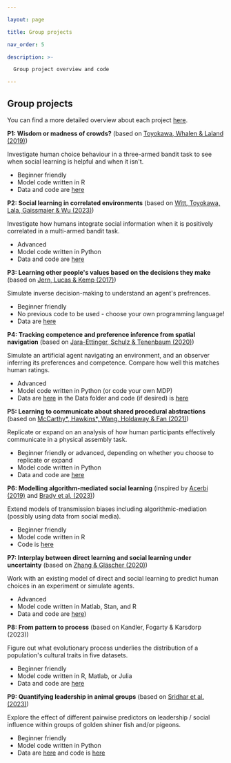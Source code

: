 ```yaml
---

layout: page

title: Group projects

nav_order: 5

description: >-

  Group project overview and code

---
```


  
  

## Group projects

You can find a more detailed overview about each project [here](https://docs.google.com/presentation/d/1y2qfXVWEgXsvuHgZ7YbZrdSH-nGg-fyhg13a6hatKks/edit?usp=sharing).  

**P1: Wisdom or madness of crowds?**
(based on [Toyokawa, Whalen & Laland (2019)](https://www.nature.com/articles/s41562-018-0518-x))

Investigate human choice behaviour in a three-armed bandit task to see when social learning is helpful and when it isn't.
- Beginner friendly
- Model code written in R
- Data and code are [here](https://github.com/WataruToyokawa/ToyokawaWhalenLaland2018)


**P2: Social learning in correlated environments**
(based on [Witt, Toyokawa, Lala, Gaissmaier & Wu (2023)](https://psyarxiv.com/c3fuq/))

Investigate how humans integrate social information when it is positively correlated in a multi-armed bandit task.
- Advanced
- Model code written in Python
- Data and code are [here](https://github.com/AlexandraWitt/socialGeneralization_COSMOS)


**P3: Learning other people's values based on the decisions they make**
(based on [Jern, Lucas & Kemp (2017)](https://www.sciencedirect.com/science/article/pii/S0010027717301798?via%3Dihub))

Simulate inverse decision-making to understand an agent's prefrences.
- Beginner friendly
- No previous code to be used - choose your own programming language!
- Data are [here](https://github.com/alanjern/preferencelearning)


**P4: Tracking competence and preference inference from spatial navigation**
(based on [Jara-Ettinger, Schulz & Tenenbaum (2020)](https://compdevlab.yale.edu/docs/2020/cogpsych_NUC.pdf))

Simulate an artificial agent navigating an environment, and an observer inferring its preferences and competence. Compare how well this matches human ratings.
- Advanced
- Model code written in Python (or code your own MDP) 
- Data are [here](https://osf.io/uzs8r/) in the Data folder and code (if desired) is [here](https://github.com/julianje/Bishop)


**P5: Learning to communicate about shared procedural abstractions**
(based on [McCarthy*, Hawkins*, Wang, Holdaway & Fan (2021)](https://cogtoolslab.github.io/pdf/mccarthy_cogsci_2021b.pdf))

Replicate or expand on an analysis of how human participants effectively communicate in a physical assembly task.
- Beginner friendly or advanced, depending on whether you choose to replicate or expand
- Model code written in Python
- Data and code are [here](https://github.com/cogtoolslab/compositional_abstractions_tutorial)

 
**P6: Modelling algorithm-mediated social learning**
(inspired by [Acerbi (2019)](https://www.nature.com/articles/s41599-019-0224-y) and [Brady et al. (2023)](https://osf.io/yw5ah/))

Extend models of transmission biases including algorithmic-mediation (possibly using data from social media).
- Beginner friendly
- Model code written in R
- Code is [here](https://acerbialberto.com/IBM-cultevo/)


**P7: Interplay between direct learning and social learning under uncertainty**
(based on [Zhang & Gläscher (2020)](https://www.science.org/doi/10.1126/sciadv.abb4159))

Work with an existing model of direct and social learning to predict human choices in an experiment or simulate agents.
- Advanced
- Model code written in Matlab, Stan, and R
- Data and code are [here](https://github.com/lei-zhang/SIT))


**P8: From pattern to process**
(based on Kandler, Fogarty & Karsdorp (2023))

Figure out what evolutionary process underlies the distribution of a population's cultural traits in five datasets. 
- Beginner friendly
- Model code written in R, Matlab, or Julia
- Data and code are [here](https://github.com/AlexandraWitt/PatternToProcess_COSMOS)

**P9: Quantifying leadership in animal groups**
(based on [Sridhar et al. (2023)](https://royalsocietypublishing.org/doi/pdf/10.1098/rstb.2022.0062))

Explore the effect of different pairwise predictors on leadership / social influence within groups of golden shiner fish and/or pigeons.

- Beginner friendly
- Model code written in Python
- Data are [here](https://owncloud.gwdg.de/index.php/s/qH9ARKUWpgkfluZ) and code is [here](https://github.com/vivekhsridhar/INFL_2022)